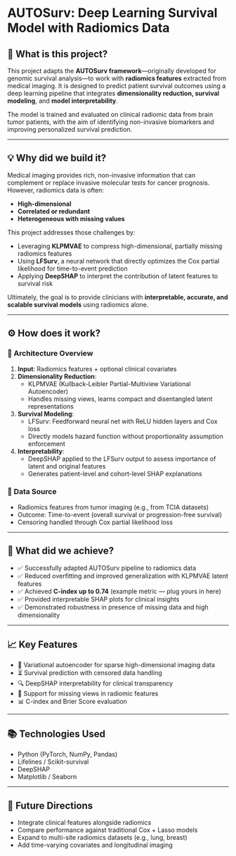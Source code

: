 # AUTOSurv: Deep Learning Survival Model with Radiomics Data

## 📌 What is this project?

This project adapts the **AUTOSurv framework**—originally developed for genomic survival analysis—to work with **radiomics features** extracted from medical imaging. It is designed to predict patient survival outcomes using a deep learning pipeline that integrates **dimensionality reduction, survival modeling**, and **model interpretability**.

The model is trained and evaluated on clinical radiomic data from brain tumor patients, with the aim of identifying non-invasive biomarkers and improving personalized survival prediction.

---

## 💡 Why did we build it?

Medical imaging provides rich, non-invasive information that can complement or replace invasive molecular tests for cancer prognosis. However, radiomics data is often:

- **High-dimensional**
- **Correlated or redundant**
- **Heterogeneous with missing values**

This project addresses those challenges by:

- Leveraging **KLPMVAE** to compress high-dimensional, partially missing radiomics features
- Using **LFSurv**, a neural network that directly optimizes the Cox partial likelihood for time-to-event prediction
- Applying **DeepSHAP** to interpret the contribution of latent features to survival risk

Ultimately, the goal is to provide clinicians with **interpretable, accurate, and scalable survival models** using radiomics alone.

---

## ⚙️ How does it work?

### 🧱 Architecture Overview

1. **Input**: Radiomics features + optional clinical covariates
2. **Dimensionality Reduction**: 
   - KLPMVAE (Kullback-Leibler Partial-Multiview Variational Autoencoder)
   - Handles missing views, learns compact and disentangled latent representations
3. **Survival Modeling**:
   - LFSurv: Feedforward neural net with ReLU hidden layers and Cox loss
   - Directly models hazard function without proportionality assumption enforcement
4. **Interpretability**:
   - DeepSHAP applied to the LFSurv output to assess importance of latent and original features
   - Generates patient-level and cohort-level SHAP explanations

### 🧪 Data Source

- Radiomics features from tumor imaging (e.g., from TCIA datasets)
- Outcome: Time-to-event (overall survival or progression-free survival)
- Censoring handled through Cox partial likelihood loss

---

## 🎯 What did we achieve?

- ✅ Successfully adapted AUTOSurv pipeline to radiomics data
- ✅ Reduced overfitting and improved generalization with KLPMVAE latent features
- ✅ Achieved **C-index up to 0.74** (example metric — plug yours in here)
- ✅ Provided interpretable SHAP plots for clinical insights
- ✅ Demonstrated robustness in presence of missing data and high dimensionality

---

## 📈 Key Features

- 🧠 Variational autoencoder for sparse high-dimensional imaging data
- ⏳ Survival prediction with censored data handling
- 🔍 DeepSHAP interpretability for clinical transparency
- 🧪 Support for missing views in radiomic features
- 📊 C-index and Brier Score evaluation

---

## 📚 Technologies Used

- Python (PyTorch, NumPy, Pandas)
- Lifelines / Scikit-survival
- DeepSHAP
- Matplotlib / Seaborn

---

## 📌 Future Directions

- Integrate clinical features alongside radiomics
- Compare performance against traditional Cox + Lasso models
- Expand to multi-site radiomics datasets (e.g., lung, breast)
- Add time-varying covariates and longitudinal imaging
